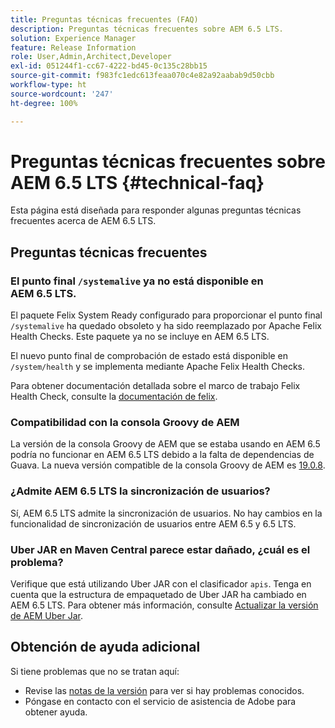 ```yaml
---
title: Preguntas técnicas frecuentes (FAQ)
description: Preguntas técnicas frecuentes sobre AEM 6.5 LTS.
solution: Experience Manager
feature: Release Information
role: User,Admin,Architect,Developer
exl-id: 051244f1-cc67-4222-bd45-0c135c28bb15
source-git-commit: f983fc1edc613feaa070c4e82a92aabab9d50cbb
workflow-type: ht
source-wordcount: '247'
ht-degree: 100%

---
```


# Preguntas técnicas frecuentes sobre AEM 6.5 LTS {#technical-faq}

Esta página está diseñada para responder algunas preguntas técnicas frecuentes acerca de AEM 6.5 LTS.

## Preguntas técnicas frecuentes

### El punto final `/systemalive` ya no está disponible en AEM 6.5 LTS.

El paquete Felix System Ready configurado para proporcionar el punto final `/systemalive` ha quedado obsoleto y ha sido reemplazado por Apache Felix Health Checks. Este paquete ya no se incluye en AEM 6.5 LTS.

El nuevo punto final de comprobación de estado está disponible en `/system/health` y se implementa mediante Apache Felix Health Checks.

Para obtener documentación detallada sobre el marco de trabajo Felix Health Check, consulte la [documentación de felix](https://github.com/apache/felix-dev/blob/master/healthcheck/README.md).

### Compatibilidad con la consola Groovy de AEM

La versión de la consola Groovy de AEM que se estaba usando en AEM 6.5 podría no funcionar en AEM 6.5 LTS debido a la falta de dependencias de Guava. La nueva versión compatible de la consola Groovy de AEM es [19.0.8](https://github.com/orbinson/aem-groovy-console/releases/download/19.0.8/aem-groovy-console-all-19.0.8.zip).

### ¿Admite AEM 6.5 LTS la sincronización de usuarios?

Sí, AEM 6.5 LTS admite la sincronización de usuarios. No hay cambios en la funcionalidad de sincronización de usuarios entre AEM 6.5 y 6.5 LTS.

### Uber JAR en Maven Central parece estar dañado, ¿cuál es el problema?

Verifique que está utilizando Uber JAR con el clasificador `apis`. Tenga en cuenta que la estructura de empaquetado de Uber JAR ha cambiado en AEM 6.5 LTS. Para obtener más información, consulte [Actualizar la versión de AEM Uber Jar](/help/sites-deploying/upgrading-code-and-customizations.md#update-the-aem-uber-jar-version).

## Obtención de ayuda adicional

Si tiene problemas que no se tratan aquí:
* Revise las [notas de la versión](/help/release-notes/release-notes.md) para ver si hay problemas conocidos.
* Póngase en contacto con el servicio de asistencia de Adobe para obtener ayuda.
